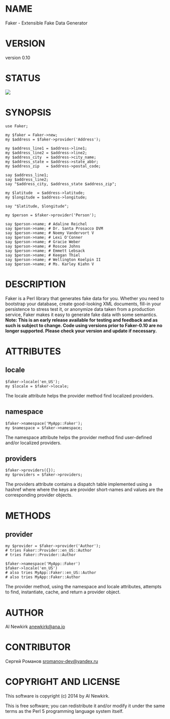 # NAME

Faker - Extensible Fake Data Generator

# VERSION

version 0.10

# STATUS

<a href="https://travis-ci.org/alnewkirk/Faker"><img src="https://travis-ci.org/alnewkirk/Faker.svg?branch=master"></a>

# SYNOPSIS

    use Faker;

    my $faker = Faker->new;
    my $address = $faker->provider('Address');

    my $address_line1 = $address->line1;
    my $address_line2 = $address->line2;
    my $address_city  = $address->city_name;
    my $address_state = $address->state_abbr;
    my $address_zip   = $address->postal_code;

    say $address_line1;
    say $address_line2;
    say "$address_city, $address_state $address_zip";

    my $latitude  = $address->latitude;
    my $longitude = $address->longitude;

    say "$latitude, $longitude";

    my $person = $faker->provider('Person');

    say $person->name; # Adaline Reichel
    say $person->name; # Dr. Santa Prosacco DVM
    say $person->name; # Noemy Vandervort V
    say $person->name; # Lexi O'Conner
    say $person->name; # Gracie Weber
    say $person->name; # Roscoe Johns
    say $person->name; # Emmett Lebsack
    say $person->name; # Keegan Thiel
    say $person->name; # Wellington Koelpin II
    say $person->name; # Ms. Karley Kiehn V

# DESCRIPTION

Faker is a Perl library that generates fake data for you. Whether you need to
bootstrap your database, create good-looking XML documents, fill-in your
persistence to stress test it, or anonymize data taken from a production
service, Faker makes it easy to generate fake data with some semantics. __Note:
This is an early release available for testing and feedback and as such is
subject to change. Code using versions prior to Faker-0.10 are no longer
supported. Please check your version and update if necessary.__

# ATTRIBUTES

## locale

    $faker->locale('en_US');
    my $locale = $faker->locale;

The locale attribute helps the provider method find localized providers.

## namespace

    $faker->namespace('MyApp::Faker');
    my $namespace = $faker->namespace;

The namespace attribute helps the provider method find user-defined and/or
localized providers.

## providers

    $faker->providers({});
    my $providers = $faker->providers;

The providers attribute contains a dispatch table implemented using a hashref
where where the keys are provider short-names and values are the corresponding
provider objects.

# METHODS

## provider

    my $provider = $faker->provider('Author');
    # tries Faker::Provider::en_US::Author
    # tries Faker::Provider::Author

    $faker->namespace('MyApp::Faker')
    $faker->locale('en_US')
    # also tries MyApp::Faker::en_US::Author
    # also tries MyApp::Faker::Author

The provider method, using the namespace and locale attributes, attempts to
find, instantiate, cache, and return a provider object.

# AUTHOR

Al Newkirk <anewkirk@ana.io>

# CONTRIBUTOR

Сергей Романов <sromanov-dev@yandex.ru>

# COPYRIGHT AND LICENSE

This software is copyright (c) 2014 by Al Newkirk.

This is free software; you can redistribute it and/or modify it under
the same terms as the Perl 5 programming language system itself.
